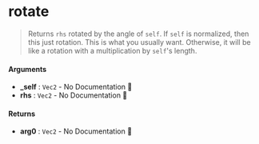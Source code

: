 # rotate

>  Returns `rhs` rotated by the angle of `self`. If `self` is normalized,
>  then this just rotation. This is what you usually want. Otherwise,
>  it will be like a rotation with a multiplication by `self`'s length.

#### Arguments

- **\_self** : `Vec2` \- No Documentation 🚧
- **rhs** : `Vec2` \- No Documentation 🚧

#### Returns

- **arg0** : `Vec2` \- No Documentation 🚧